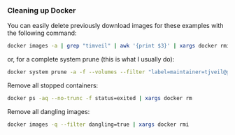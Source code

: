 ### Cleaning up Docker

You can easily delete previously download images for these examples with the following command:
```bash
docker images -a | grep "timveil" | awk '{print $3}' | xargs docker rmi -f
```

or, for a complete system prune (this is what I usually do):
```bash
docker system prune -a -f --volumes --filter "label=maintainer=tjveil@gmail.com"
```

Remove all stopped containers:
```bash
docker ps -aq --no-trunc -f status=exited | xargs docker rm
```

Remove all dangling images:
```bash
docker images -q --filter dangling=true | xargs docker rmi
```
